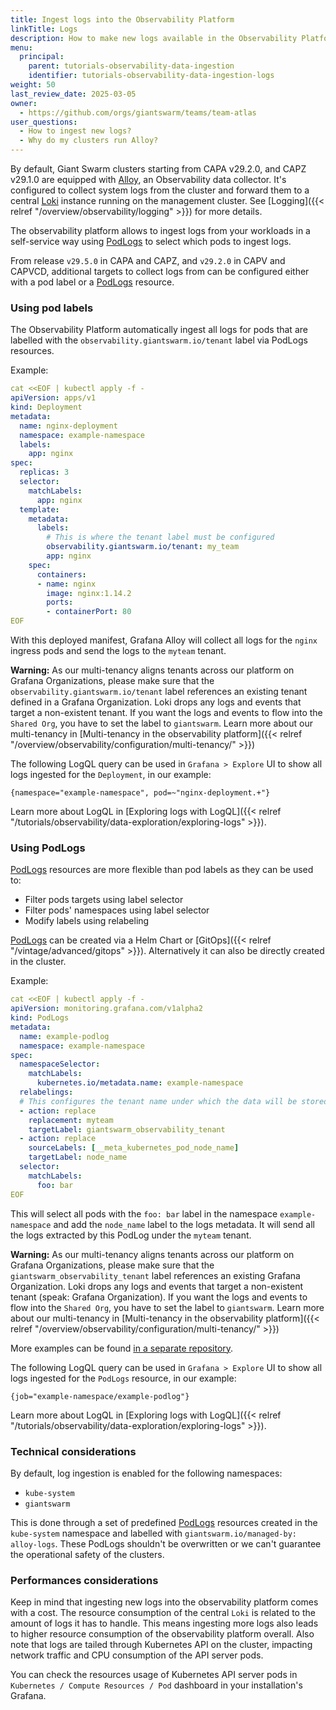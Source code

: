 ```yaml
---
title: Ingest logs into the Observability Platform
linkTitle: Logs
description: How to make new logs available in the Observability Platform in self-service.
menu:
  principal:
    parent: tutorials-observability-data-ingestion
    identifier: tutorials-observability-data-ingestion-logs
weight: 50
last_review_date: 2025-03-05
owner:
  - https://github.com/orgs/giantswarm/teams/team-atlas
user_questions:
  - How to ingest new logs?
  - Why do my clusters run Alloy?
---
```


By default, Giant Swarm clusters starting from CAPA v29.2.0, and CAPZ v29.1.0 are equipped with [Alloy](https://grafana.com/docs/alloy), an Observability data collector. It's configured to collect system logs from the cluster and forward them to a central [Loki](https://grafana.com/docs/loki) instance running on the management cluster. See [Logging]({{< relref "/overview/observability/logging" >}}) for more details.

The observability platform allows to ingest logs from your workloads in a self-service way using [PodLogs][1] to select which pods to ingest logs.

From release `v29.5.0` in CAPA and CAPZ, and `v29.2.0` in CAPV and CAPVCD, additional targets to collect logs from can be configured either with a pod label or a [PodLogs][1] resource.

### Using pod labels

The Observability Platform automatically ingest all logs for pods that are labelled with the `observability.giantswarm.io/tenant` label via PodLogs resources.

Example:

```yaml
cat <<EOF | kubectl apply -f -
apiVersion: apps/v1
kind: Deployment
metadata:
  name: nginx-deployment
  namespace: example-namespace
  labels:
    app: nginx
spec:
  replicas: 3
  selector:
    matchLabels:
      app: nginx
  template:
    metadata:
      labels:
        # This is where the tenant label must be configured
        observability.giantswarm.io/tenant: my_team
        app: nginx
    spec:
      containers:
      - name: nginx
        image: nginx:1.14.2
        ports:
        - containerPort: 80
EOF
```

With this deployed manifest, Grafana Alloy will collect all logs for the `nginx` ingress pods and send the logs to the `myteam` tenant.

**Warning:** As our multi-tenancy aligns tenants across our platform on Grafana Organizations, please make sure that the `observability.giantswarm.io/tenant` label references an existing tenant defined in a Grafana Organization. Loki drops any logs and events that target a non-existent tenant. If you want the logs and events to flow into the `Shared Org`, you have to set the label to `giantswarm`. Learn more about our multi-tenancy in [Multi-tenancy in the observability platform]({{< relref "/overview/observability/configuration/multi-tenancy/" >}})

The following LogQL query can be used in `Grafana > Explore` UI to show all logs ingested for the `Deployment`, in our example:

```logql
{namespace="example-namespace", pod=~"nginx-deployment.+"}
```

Learn more about LogQL in [Exploring logs with LogQL]({{< relref "/tutorials/observability/data-exploration/exploring-logs" >}}).

### Using PodLogs

[PodLogs][1] resources are more flexible than pod labels as they can be used to:

- Filter pods targets using label selector
- Filter pods' namespaces using label selector
- Modify labels using relabeling

[PodLogs][1] can be created via a Helm Chart or [GitOps]({{< relref "/vintage/advanced/gitops" >}}). Alternatively it can also be directly created in the cluster.

Example:

```yaml
cat <<EOF | kubectl apply -f -
apiVersion: monitoring.grafana.com/v1alpha2
kind: PodLogs
metadata:
  name: example-podlog
  namespace: example-namespace
spec:
  namespaceSelector:
    matchLabels:
      kubernetes.io/metadata.name: example-namespace
  relabelings:
  # This configures the tenant name under which the data will be stored in the observability platform
  - action: replace
    replacement: myteam
    targetLabel: giantswarm_observability_tenant
  - action: replace
    sourceLabels: [__meta_kubernetes_pod_node_name]
    targetLabel: node_name
  selector:
    matchLabels:
      foo: bar
EOF
```

This will select all pods with the `foo: bar` label in the namespace `example-namespace` and add the `node_name` label to the logs metadata. It will send all the logs extracted by this PodLog under the `myteam` tenant.

**Warning:** As our multi-tenancy aligns tenants across our platform on Grafana Organizations, please make sure that the `giantswarm_observability_tenant` label references an existing Grafana Organization. Loki drops any logs and events that target a non-existent tenant (speak: Grafana Organization). If you want the logs and events to flow into the `Shared Org`, you have to set the label to `giantswarm`. Learn more about our multi-tenancy in [Multi-tenancy in the observability platform]({{< relref "/overview/observability/configuration/multi-tenancy/" >}})

More examples can be found [in a separate repository](https://github.com/giantswarm/alloy-app/blob/main/helm/alloy/examples/logs/podlogs.yaml).

The following LogQL query can be used in `Grafana > Explore` UI to show all logs ingested for the `PodLogs` resource, in our example:

```logql
{job="example-namespace/example-podlog"}
```

Learn more about LogQL in [Exploring logs with LogQL]({{< relref "/tutorials/observability/data-exploration/exploring-logs" >}}).

### Technical considerations

By default, log ingestion is enabled for the following namespaces:

- `kube-system`
- `giantswarm`

This is done through a set of predefined [PodLogs][1] resources created in the `kube-system` namespace and labelled with `giantswarm.io/managed-by: alloy-logs`. These PodLogs shouldn't be overwritten or we can't guarantee the operational safety of the clusters.

### Performances considerations

Keep in mind that ingesting new logs into the observability platform comes with a cost. The resource consumption of the central `Loki` is related to the amount of logs it has to handle. This means ingesting more logs also leads to higher resource consumption of the observability platform overall. Also note that logs are tailed through Kubernetes API on the cluster, impacting network traffic and CPU consumption of the API server pods.

You can check the resources usage of Kubernetes API server pods in `Kubernetes / Compute Resources / Pod` dashboard in your installation's Grafana.

[1]: https://grafana.com/docs/alloy/latest/reference/components/loki/loki.source.podlogs/#podlogs-custom-resource

